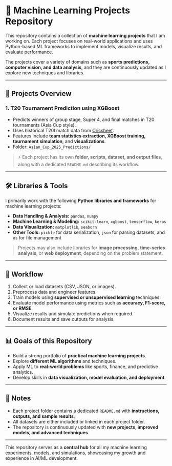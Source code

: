 # 🤖 Machine Learning Projects Repository

This repository contains a collection of **machine learning projects** that I am working on. Each project focuses on real-world applications and uses Python-based ML frameworks to implement models, visualize results, and evaluate performance.  

The projects cover a variety of domains such as **sports predictions, computer vision, and data analysis**, and they are continuously updated as I explore new techniques and libraries.

---

## 📂 Projects Overview

### 1. T20 Tournament Prediction using XGBoost
- Predicts winners of group stage, Super 4, and final matches in T20 tournaments (Asia Cup style).  
- Uses historical T20I match data from [Cricsheet](https://cricsheet.org/).  
- Features include **team statistics extraction, XGBoost training, tournament simulation**, and **visualizations**.  
- Folder: `Asian_Cup_2025_Predictions/`


> ⚡ Each project has its own **folder, scripts, dataset, and output files**, along with a dedicated `README.md` describing its workflow.

---

## 🛠️ Libraries & Tools

I primarily work with the following **Python libraries and frameworks** for machine learning projects:

- **Data Handling & Analysis:** `pandas`, `numpy`  
- **Machine Learning & Modeling:** `scikit-learn`, `xgboost`, `tensorflow`, `keras`  
- **Data Visualization:** `matplotlib`, `seaborn`  
- **Other Tools:** `pickle` for data serialization, `json` for parsing datasets, and `os` for file management

> Projects may also include libraries for **image processing**, **time-series analysis**, or **web deployment**, depending on the problem statement.

---

## 🚀 Workflow

1. Collect or load datasets (CSV, JSON, or images).  
2. Preprocess data and engineer features.  
3. Train models using **supervised or unsupervised learning** techniques.  
4. Evaluate model performance using metrics such as **accuracy, F1-score, or RMSE**.  
5. Visualize results and simulate predictions when required.  
6. Document results and save outputs for analysis.

---

## 📊 Goals of this Repository

- Build a strong portfolio of **practical machine learning projects**.  
- Explore **different ML algorithms** and techniques.  
- Apply ML to **real-world problems** like sports, finance, and predictive analytics.  
- Develop skills in **data visualization, model evaluation, and deployment**.  

---

## 📌 Notes

- Each project folder contains a dedicated `README.md` with **instructions, outputs, and sample results**.  
- All datasets are either included or linked in each project folder.  
- The repository is continuously updated with **new projects, improved models, and advanced techniques**.

---

This repository serves as a **central hub** for all my machine learning experiments, models, and simulations, showcasing my growth and experience in AI/ML development.
